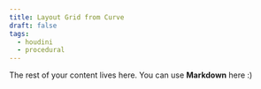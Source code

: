 ```yaml
---
title: Layout Grid from Curve
draft: false
tags:
  - houdini
  - procedural
---
```

 
The rest of your content lives here. You can use **Markdown** here :)
